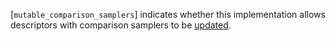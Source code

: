 [`mutable_comparison_samplers`]
indicates whether this implementation allows descriptors with comparison
samplers to be [updated](https://www.khronos.org/registry/vulkan/specs/1.3-extensions/html/vkspec.html#descriptorsets-updates).